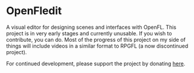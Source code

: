 # OpenFledit
A visual editor for designing scenes and interfaces with OpenFL. This project is in very early stages and currently unusable. If you wish to contribute, you can do. Most of the progress of this project on my side of things will include videos in a similar format to RPGFL (a now discontinued project).

For continued development, please support the project by donating [here](https://www.patreon.com/tienery?ty=h).

